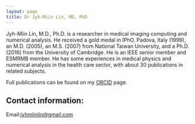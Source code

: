 ```yaml
---
layout: page
title: Dr Jyh-Miin Lin, MD, PhD
---
```


Jyh-Miin Lin, M.D., Ph.D. is a researcher in medical imaging computing and numerical analysis. He received a gold medal in IPhO, Padova, Italy (1999), an M.D. (2005), an M.S. (2007) from National Taiwan University, and a Ph.D. (2016) from the University of Cambridge. He is an IEEE senior member and ESMRMB member. He has some experiences in medical physics and numerical analysis in the health care sector, with about 30 publications in related subjects.

Full publications can be found on my <a href="https://orcid.org/0000-0002-2028-2899">ORCID</a> page.

## Contact information:

Email:<a href="mailto:jyhmiinlin@gmail.com">jyhmiinlin@gmail.com</a>



